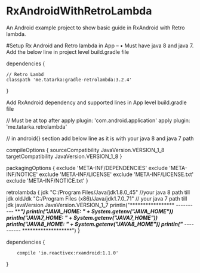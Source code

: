 # RxAndroidWithRetroLambda
An Android example project to show basic guide in RxAndroid with Retro lambda.

#Setup Rx Android and Retro lambda in App – 
•	Must have java 8 and java 7.
Add the below line in project level build.gradle file

dependencies {

    // Retro Lambd
    classpath 'me.tatarka:gradle-retrolambda:3.2.4'
   
}


Add RxAndroid dependency and supported lines in App level build.gradle file 


// Must be at top after apply plugin: 'com.android.application'
apply plugin: 'me.tatarka.retrolambda'

// in android{} section add below line as it is with your java 8 and java 7 path


compileOptions {
    sourceCompatibility JavaVersion.VERSION_1_8
    targetCompatibility JavaVersion.VERSION_1_8
}

packagingOptions {
    exclude 'META-INF/DEPENDENCIES'
    exclude 'META-INF/NOTICE'
    exclude 'META-INF/LICENSE'
    exclude 'META-INF/LICENSE.txt'
    exclude 'META-INF/NOTICE.txt'
}

retrolambda {
    jdk "C:/Program Files/Java/jdk1.8.0_45" //your java 8 path till jdk
    oldJdk "C:/Program Files (x86)/Java/jdk1.7.0_71" // your java 7 path till jdk
    javaVersion JavaVersion.VERSION_1_7
    println("***************** ---------- *******************")
    println("JAVA_HOME: " + System.getenv("JAVA_HOME"))
    println("JAVA7_HOME: " + System.getenv("JAVA7_HOME"))
    println("JAVA8_HOME: " + System.getenv("JAVA8_HOME"))
    println("***************** ---------- *******************")
}


dependencies {

        compile 'io.reactivex:rxandroid:1.1.0'
}




